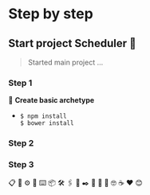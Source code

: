 # Step by step

## Start project Scheduler 🚀

> Started main project ...

### Step 1
📌 **Create basic archetype**
 - ```shell
   $ npm install
   $ bower install
   ```
      
### Step 2


### Step 3







📋
🔧
⚙️
🔩
⌨️
📦
🛠️
🖇️
📌
✒️
📄
🎁
🍺
🤓
☕
❤️
😊
